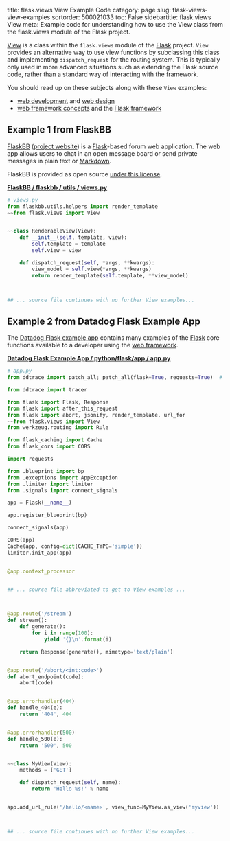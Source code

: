title: flask.views View Example Code
category: page
slug: flask-views-view-examples
sortorder: 500021033
toc: False
sidebartitle: flask.views View
meta: Example code for understanding how to use the View class from the flask.views module of the Flask project.


[View](https://github.com/pallets/flask/blob/master/src/flask/views.py)
is a class within the `flask.views` module of the [Flask](/flask.html)
project. `View` provides an alternative way to use view functions
by subclassing this class and implementing `dispatch_request`
for the routing system. This is typically only used in more advanced
situations such as extending the Flask source code, rather than
a standard way of interacting with the framework.


You should read up on these subjects along with these `View` examples:

* [web development](/web-development.html) and [web design](/web-design.html)
* [web framework concepts](/web-frameworks.html) and the [Flask framework](/flask.html)


## Example 1 from FlaskBB
[FlaskBB](https://github.com/flaskbb/flaskbb)
([project website](https://flaskbb.org/)) is a [Flask](/flask.html)-based
forum web application. The web app allows users to chat in an open
message board or send private messages in plain text or
[Markdown](/markdown.html).

FlaskBB is provided as open source
[under this license](https://github.com/flaskbb/flaskbb/blob/master/LICENSE).

[**FlaskBB / flaskbb / utils / views.py**](https://github.com/flaskbb/flaskbb/blob/master/flaskbb/utils/views.py)

```python
# views.py
from flaskbb.utils.helpers import render_template
~~from flask.views import View


~~class RenderableView(View):
    def __init__(self, template, view):
        self.template = template
        self.view = view

    def dispatch_request(self, *args, **kwargs):
        view_model = self.view(*args, **kwargs)
        return render_template(self.template, **view_model)



## ... source file continues with no further View examples...

```


## Example 2 from Datadog Flask Example App
The [Datadog Flask example app](https://github.com/DataDog/trace-examples/tree/master/python/flask)
contains many examples of the [Flask](/flask.html) core functions
available to a developer using the [web framework](/web-frameworks.html).

[**Datadog Flask Example App / python/flask/app / app.py**](https://github.com/DataDog/trace-examples/blob/master/python/flask/app/./app.py)

```python
# app.py
from ddtrace import patch_all; patch_all(flask=True, requests=True)  # noqa

from ddtrace import tracer

from flask import Flask, Response
from flask import after_this_request
from flask import abort, jsonify, render_template, url_for
~~from flask.views import View
from werkzeug.routing import Rule

from flask_caching import Cache
from flask_cors import CORS

import requests

from .blueprint import bp
from .exceptions import AppException
from .limiter import limiter
from .signals import connect_signals

app = Flask(__name__)

app.register_blueprint(bp)

connect_signals(app)

CORS(app)
Cache(app, config=dict(CACHE_TYPE='simple'))
limiter.init_app(app)


@app.context_processor


## ... source file abbreviated to get to View examples ...



@app.route('/stream')
def stream():
    def generate():
        for i in range(100):
            yield '{}\n'.format(i)

    return Response(generate(), mimetype='text/plain')


@app.route('/abort/<int:code>')
def abort_endpoint(code):
    abort(code)


@app.errorhandler(404)
def handle_404(e):
    return '404', 404


@app.errorhandler(500)
def handle_500(e):
    return '500', 500


~~class MyView(View):
    methods = ['GET']

    def dispatch_request(self, name):
        return 'Hello %s!' % name


app.add_url_rule('/hello/<name>', view_func=MyView.as_view('myview'))



## ... source file continues with no further View examples...

```

